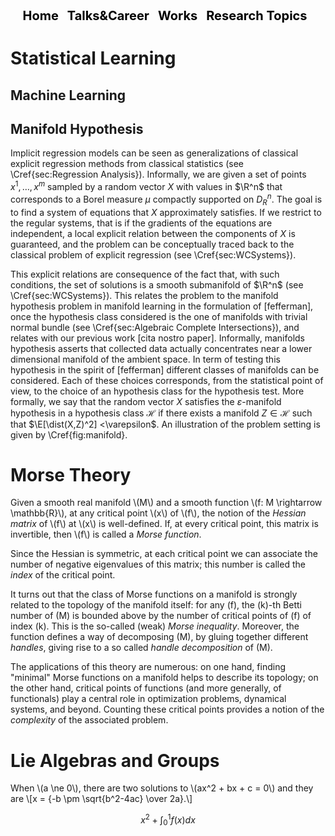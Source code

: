 

<script id="MathJax-script" async src="https://cdn.jsdelivr.net/npm/mathjax@3/es5/tex-mml-chtml.js"></script>


<!-- DEFINE THE STYLE OF THE WEBSITE MENU  -->


<head>
    <meta charset="UTF-8">
    <meta name="viewport" content="width=device-width, initial-scale=1.0">
    <title>Menu Example</title>
    <style>
        /* Optional: Some basic styling for demonstration */
        .menu-container {
            text-align: center; /* Center the menu */
        }
        nav ul {
            list-style-type: none;
            margin: 0;
            padding: 0;
            display: inline-block; /* Make the menu display inline-block */
        }
        nav li {
            display: inline;
            margin-right: 10px;
        }
        nav a {
            text-decoration: none;
            color: #000; /* Black text color */
            font-weight: bold;
            font-size: 20px; 
        }
    </style>
</head>
<body>

<div class="menu-container">
    <nav>
        <ul>
            <li><a href="https://aleetamai.github.io">Home</a></li>
            <li><a href="https://aleetamai.github.io/talks&carrer">Talks&Career</a></li>
            <li><a href="https://aleetamai.github.io/works">Works</a></li>
            <li><a href="https://aleetamai.github.io/Research Topics">Research Topics</a></li>
        </ul>
    </nav>
</div>
</body>


<!-- MAIN  -->

# Statistical Learning 
## Machine Learning
## Manifold Hypothesis

Implicit regression models can be seen as generalizations of classical explicit regression methods from classical statistics (see \Cref{sec:Regression Analysis}). Informally, we are given a set of points $x^1,\dots , x^m$ sampled by a random vector $X$ with values in $\R^n$ that corresponds to a Borel measure $\mu$ compactly supported on $D_R^n$. The goal is to find a system of equations that $X$ approximately satisfies. If we restrict to the regular systems, that is if the gradients of the equations are independent, a local explicit relation between the components of $X$ is guaranteed, and the problem can be conceptually traced back to the classical problem of explicit regression (see \Cref{sec:WCSystems}).

This explicit relations are consequence of the fact that, with such conditions, the set of solutions is a smooth submanifold of $\R^n$  (see  \Cref{sec:WCSystems}). This relates the problem to the manifold hypothesis problem in manifold learning  in the formulation of [fefferman], once the hypothesis class considered is the one of manifolds with trivial normal bundle (see \Cref{sec:Algebraic Complete Intersections}), and relates with our previous work [cita nostro paper]. Informally, manifolds hypothesis asserts that collected data actually concentrates near a lower dimensional manifold of the ambient space. In term of testing this  hypothesis in the spirit of [fefferman] different classes of manifolds can be considered. Each of these choices corresponds, from the statistical point of view, to the choice of an hypothesis class for the hypothesis test. More formally, we say that the random vector $X$ satisfies the $\varepsilon$-manifold hypothesis in a hypothesis class $\mathcal{H}$ if there exists a manifold $Z \in \mathcal{H}$ such that $\E[\dist(X,Z)^2] <\varepsilon$. An illustration of the problem setting is given by \Cref{fig:manifold}.



# Morse Theory
<p>
Given a smooth real manifold \(M\) and a smooth function \(f: M \rightarrow \mathbb{R}\), at any critical point \(x\) of \(f\), the notion of the <em>Hessian matrix</em> of \(f\) at \(x\) is well-defined. If, at every critical point, this matrix is invertible, then \(f\) is called a <em>Morse function</em>.

Since the Hessian is symmetric, at each critical point we can associate the number of negative eigenvalues of this matrix; this number is called the <em>index</em> of the critical point.

It turns out that the class of Morse functions on a manifold is strongly related to the topology of the manifold itself: for any \(f\), the \(k\)-th Betti number of \(M\) is bounded above by the number of critical points of \(f\) of index \(k\). This is the so-called (weak) <em>Morse inequality</em>. Moreover, the function defines a way of decomposing \(M\), by gluing together different <em>handles</em>, giving rise to a so called <em>handle decomposition</em> of \(M\).

The applications of this theory are numerous: on one hand, finding "minimal" Morse functions on a manifold helps to describe its topology; on the other hand, critical points of functions (and more generally, of functionals) play a central role in optimization problems, dynamical systems, and beyond. Counting these critical points provides a notion of the <em>complexity</em> of the associated problem.
</p>

# Lie Algebras and Groups

<p>
  When \(a \ne 0\), there are two solutions to \(ax^2 + bx + c = 0\) and they are
  \[x = {-b \pm \sqrt{b^2-4ac} \over 2a}.\]



$$x^2+\int_{0}^1f(x)dx$$

